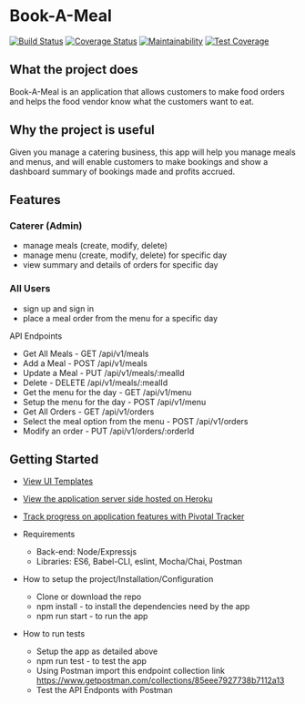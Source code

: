 # Book-A-Meal

[![Build Status](https://travis-ci.org/ozimos/Book-A-Meal.svg?branch=157119216-CI-codeCoverage-dummy)](https://travis-ci.org/ozimos/Book-A-Meal)
[![Coverage Status](https://coveralls.io/repos/github/ozimos/Book-A-Meal/badge.svg?branch=157119216-CI-codeCoverage-dummy)](https://coveralls.io/github/ozimos/Book-A-Meal?branch=157119216-CI-codeCoverage-dummy)
[![Maintainability](https://api.codeclimate.com/v1/badges/77dae76840f23281165a/maintainability)](https://codeclimate.com/github/ozimos/Book-A-Meal/maintainability)
[![Test Coverage](https://api.codeclimate.com/v1/badges/77dae76840f23281165a/test_coverage)](https://codeclimate.com/github/ozimos/Book-A-Meal/test_coverage)

## What the project does

Book-A-Meal is an application that allows customers to make food orders and helps the food
vendor know what the customers want to eat.

## Why the project is useful

Given you manage a catering business, this app will help you manage meals and menus, and will enable customers to make bookings and show a dashboard summary of bookings made and profits accrued.

## Features

### Caterer (Admin)

* manage meals (create, modify, delete)
* manage menu (create, modify, delete) for specific day
* view summary and details of orders for specific day

### All Users

* sign up and sign in
* place a meal order from the menu for a specific day

API Endpoints

* Get All Meals  - GET /api/v1/meals
* Add a Meal  - POST /api/v1/meals
* Update a Meal  - PUT /api/v1/meals/:mealId
* Delete - DELETE /api/v1/meals/:mealId
* Get the menu for the day - GET /api/v1/menu
* Setup the menu for the day - POST /api/v1/menu
* Get All Orders  - GET /api/v1/orders
* Select the meal option from the menu  - POST /api/v1/orders
* Modify an order  - PUT /api/v1/orders/:orderId

## Getting Started

* [View UI Templates](<https://ozimos.github.io/Book-A-Meal/UI> "Github Project Hosting")
* [View the application server side hosted on Heroku](https://book-a-meal-andela-31.herokuapp.com/)

* [Track progress on application features with Pivotal Tracker](<https://www.pivotaltracker.com/n/projects/2165548> "Pivotal Tracker Project")
* Requirements

  * Back-end: Node/Expressjs
  * Libraries: ES6, Babel-CLI, eslint, Mocha/Chai, Postman

* How to setup the project/Installation/Configuration

  * Clone or download the repo
  * npm install - to install the dependencies need by the app
  * npm run start - to run the app

* How to run tests
  * Setup the app as detailed above
  * npm run test - to test the app
  * Using Postman import this endpoint collection link <https://www.getpostman.com/collections/85eee7927738b7112a13>
  * Test the API Endponts with Postman
